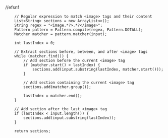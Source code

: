//efsnf



        // Regular expression to match <image> tags and their content
        List<String> sections = new ArrayList<>();
        String regex = "<image.*?>.*?</image>";
        Pattern pattern = Pattern.compile(regex, Pattern.DOTALL);
        Matcher matcher = pattern.matcher(input);
        
        int lastIndex = 0;
        
        // Extract sections before, between, and after <image> tags
        while (matcher.find()) {
            // Add section before the current <image> tag
            if (matcher.start() > lastIndex) {
                sections.add(input.substring(lastIndex, matcher.start()));
            }

            // Add section containing the current <image> tag
            sections.add(matcher.group());

            lastIndex = matcher.end();
        }

        // Add section after the last <image> tag
        if (lastIndex < input.length()) {
            sections.add(input.substring(lastIndex));
        }
        
        return sections;
